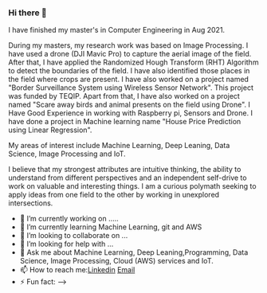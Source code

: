 ### Hi there 👋

I have finished my master's in Computer Engineering in Aug 2021.

During my masters, my research work was based on Image Processing. I have used a drone (DJI Mavic Pro) to capture the aerial image of the field. After that, I have applied the Randomized Hough Transform (RHT) Algorithm to detect the boundaries of the field. I have also identified those places in the field where crops are present. I have also worked on a project named "Border Surveillance System using Wireless Sensor Network". This project was funded by TEQIP. Apart from that, I have also worked on a project named "Scare away birds and animal presents on the field using Drone". I Have Good Experience in working with Raspberry pi, Sensors and Drone.
I have done a project in Machine learning name "House Price Prediction using Linear Regression".

My areas of interest include Machine Learning, Deep Leaning, Data Science, Image Processing and IoT.

I believe that my strongest attributes are intuitive thinking, the ability to understand from different perspectives and an independent self-drive to work on valuable and interesting things. I am a curious polymath seeking to apply ideas from one field to the other by working in unexplored intersections.

- 🔭 I’m currently working on .....
- 🌱 I’m currently learning Machine Learning, git and AWS 
- 👯 I’m looking to collaborate on ...
- 🤔 I’m looking for help with ...
- 💬 Ask me about Machine Learning, Deep Leaning,Programming, Data Science, Image Processing, Cloud (AWS) services and IoT. 
- 📫 How to reach me:[Linkedin](https://www.linkedin.com/in/dinesh-bafila-011885102) [Email](dineshbafila.1111@gmail.com)
- ⚡ Fun fact: 
-->
